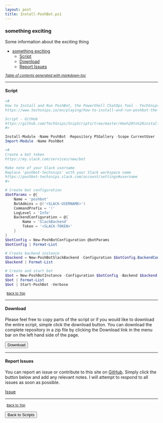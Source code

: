 ```yaml
---
layout: post
title: Install-PoshBot.ps1
---
```


### something exciting

Some information about the exciting thing

- [something exciting](#something-exciting)
  - [Script](#script)
  - [Download](#download)
  - [Report Issues](#report-issues)

<small><i><a href='http://ecotrust-canada.github.io/markdown-toc/'>Table of contents generated with markdown-toc</a></i></small>

---

#### Script

```powershell
<#
How to Install and Run PoshBot, the PowerShell ChatOps Tool - TechSnips
https://www.techsnips.io/en/playing/how-to-install-and-run-poshbot-the-powershell-chatops-tool

Script - GitHub
https://github.com/TechSnips/SnipScripts/tree/master/How%20to%20install%20and%20run%20PoshBot
#>

Install-Module -Name PoshBot -Repository PSGallery -Scope CurrentUser
Import-Module -Name PoshBot

<#
Create a bot token
https://my.slack.com/services/new/bot

Make note of your Slack username
Replace 'poshbot-techsnips' with your Slack workspace name
https://poshbot-techsnips.slack.com/account/settings#username
#>

# Create bot configuration
$botParams = @{
    Name = 'poshbot'
    BotAdmins = @('<SLACK-USERNAME>')
    CommandPrefix = '!'
    LogLevel = 'Info'
    BackendConfiguration = @{
        Name = 'SlackBackend'
        Token = '<SLACK-TOKEN>'
    }
}
$botConfig = New-PoshBotConfiguration @botParams
$botConfig | Format-List

# Create backend instance
$backend = New-PoshBotSlackBackend -Configuration $botConfig.BackendConfiguration
$backend | Format-List

# Create and start bot
$bot = New-PoshBotInstance -Configuration $botConfig -Backend $backend
$bot | Format-List
$bot | Start-PoshBot -Verbose
```

<span style="font-size:11px;"><a href="#"><i class="fas fa-caret-up" aria-hidden="true" style="color: white; margin-right:5px;"></i>Back to Top</a></span>

---

#### Download

Please feel free to copy parts of the script or if you would like to download the entire script, simple click the download button. You can download the complete repository in a zip file by clicking the Download link in the menu bar on the left hand side of the page.

<button class="btn" type="submit" onclick="window.open('/PowerShell/scripts/installScripts/Install-PoshBot.ps1')">
    <i class="fa fa-cloud-download-alt">
    </i>
        Download
</button>

---

#### Report Issues

You can report an issue or contribute to this site on <a href="https://github.com/BanterBoy/scripts-blog/issues">GitHub</a>. Simply click the button below and add any relevant notes. I will attempt to respond to all issues as soon as possible.

<!-- Place this tag where you want the button to render. -->

<a class="github-button" href="https://github.com/BanterBoy/scripts-blog/issues/new?title=Install-PoshBot.ps1&body=There is a problem with this function. Please find details below." data-show-count="true" aria-label="Issue BanterBoy/scripts-blog on GitHub">Issue</a>

---

<span style="font-size:11px;"><a href="#"><i class="fas fa-caret-up" aria-hidden="true" style="color: white; margin-right:5px;"></i>Back to Top</a></span>

<a href="/menu/_pages/scripts.html">
    <button class="btn">
        <i class='fas fa-reply'>
        </i>
            Back to Scripts
    </button>
</a>

[1]: http://ecotrust-canada.github.io/markdown-toc
[2]: https://github.com/googlearchive/code-prettify
